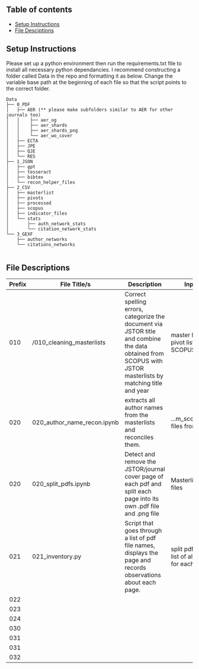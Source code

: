 ## Table of contents
- [Setup Instructions](#setup-instructions)
- [File Desciptions](#file-descriptions)

## Setup Instructions

Please set up a python environment then run the requirements.txt file to install all necessary python dependancies. I recommend constructing a folder called Data in the repo and formatting it as below. Change the variable base path at the beginning of each file so that the script points to the correct folder.

```
Data
├── 0_PDF
│   ├── AER (** please make subfolders similar to AER for other journals too)
│   │    ├── aer_og
│   │    ├── aer_shards
│   │    ├── aer_shards_png
│   │    └── aer_wo_cover
│   ├── ECTA 
│   ├── JPE
│   ├── QJE
│   └── RES 
├── 1_JSON
│   ├── gpt
│   ├── tesseract
│   ├── bibtex
│   └── recon_helper_files
├── 2_CSV
│   ├── masterlist
│   ├── pivots
│   ├── processed
│   ├── scopus
│   ├── indicator_files
│   └── stats
│       ├── auth_network_stats
│       └── citation_network_stats
└── 3_GEXF
    ├── author_networks
    └── citations_networks
 
```

## File Descriptions

| Prefix | File Title/s   | Description | Inputs | Outputs | Comment |
| --- | --- | ------------------------------------- | ---| --- | --- |
| 010 | /010_cleaning_masterlists | Correct spelling errors, categorize the document via JSTOR title and combine the data obtained from SCOPUS with JSTOR masterlists by matching title and year | master lists, pivot lists and SCOPUS data | processed ...m_sco_du.xlsx files of combined scopus + masterlist + jstor and figures of SCOPUS coverage | Variable descriptions |
| 020 | 020_author_name_recon.ipynb | extracts all author names from the masterlists and reconciles them. | ...m_sco_du.xlsx files from 010 | JSON reconciliation files and author names + aliases in Dictionary format | Please see this page for an output format description |
| 020 | 020_split_pdfs.ipynb    | Detect and remove the JSTOR/journal cover page of each pdf and split each page into its own .pdf file and .png file | Masterlists, .pdf files | list of all pages for each journal (.csv), split pdf files and png files and articles with the cover page removed |  |
| 021 | 021_inventory.py | Script that goes through a list of pdf file names, displays the page and records observations about each page. | split pdf files + list of all pages for each journal | csv file containing indicator field recording observation on each page. |  |
| 022 | 
| 023 |
| 024 |
| 030 |
| 031 |
| 031 |
| 032 |